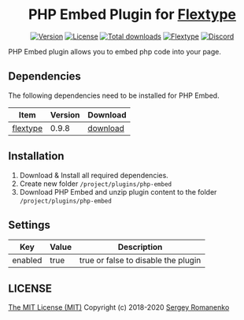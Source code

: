 <h1 align="center">PHP Embed Plugin for <a href="http://flextype.org/">Flextype</a></h1>

<p align="center">
<a href="https://github.com/flextype-plugins/php-embed/releases"><img alt="Version" src="https://img.shields.io/github/release/flextype-plugins/php-embed.svg?label=version&color=black"></a> <a href="https://github.com/flextype-plugins/php-embed"><img src="https://img.shields.io/badge/license-MIT-blue.svg?color=black" alt="License"></a> <a href="https://github.com/flextype-plugins/php-embed"><img src="https://img.shields.io/github/downloads/flextype-plugins/php-embed/total.svg?color=black" alt="Total downloads"></a> <a href="https://github.com/flextype/flextype"><img src="https://img.shields.io/badge/Flextype-0.9.8-green.svg?color=black" alt="Flextype"></a> <a href=""><img src="https://img.shields.io/discord/423097982498635778.svg?logo=discord&color=black&label=Discord%20Chat" alt="Discord"></a>
</p>

PHP Embed plugin allows you to embed php code into your page.

## Dependencies

The following dependencies need to be installed for PHP Embed.

| Item | Version | Download |
|---|---|---|
| [flextype](https://github.com/flextype/flextype) | 0.9.8 | [download](https://github.com/flextype/flextype/releases) |

## Installation

1. Download & Install all required dependencies.
2. Create new folder `/project/plugins/php-embed`
3. Download PHP Embed and unzip plugin content to the folder `/project/plugins/php-embed`

## Settings

| Key | Value | Description |
|---|---|---|
| enabled | true | true or false to disable the plugin |

## LICENSE
[The MIT License (MIT)](https://github.com/flextype-plugins/php-embed/blob/master/LICENSE.txt)
Copyright (c) 2018-2020 [Sergey Romanenko](https://github.com/Awilum)
